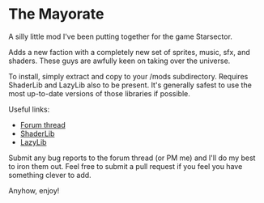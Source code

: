 The Mayorate
===============================
A silly little mod I've been putting together for the game Starsector. 

Adds a new faction with a completely new set of sprites, music, sfx, and shaders. These guys are awfully keen on taking over the universe. 

To install, simply extract and copy to your /mods subdirectory. Requires ShaderLib and LazyLib also to be present. It's generally safest to use the most up-to-date versions of those libraries if possible.

Useful links:
+ [Forum thread](http://fractalsoftworks.com/forum/index.php?topic=7372.0)
+ [ShaderLib](http://fractalsoftworks.com/forum/index.php?topic=7958.0)
+ [LazyLib](http://fractalsoftworks.com/forum/index.php?topic=5444.0)

Submit any bug reports to the forum thread (or PM me) and I'll do my best to iron them out. Feel free to submit a pull request if you feel you have something clever to add.

Anyhow, enjoy!
